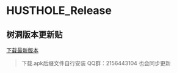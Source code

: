 # HUSTHOLE_Release
## 树洞版本更新贴
[下载最新版本](https://github.com/Mai-hh/HUSTHOLE_Release/releases)
> 下载.apk后缀文件自行安装
> QQ群：2156443104 也会同步更新
